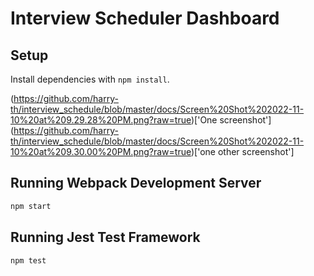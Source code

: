 # Interview Scheduler Dashboard

## Setup

Install dependencies with `npm install`.


(https://github.com/harry-th/interview_schedule/blob/master/docs/Screen%20Shot%202022-11-10%20at%209.29.28%20PM.png?raw=true)['One screenshot']
(https://github.com/harry-th/interview_schedule/blob/master/docs/Screen%20Shot%202022-11-10%20at%209.30.00%20PM.png?raw=true)['one other screenshot']
## Running Webpack Development Server

```sh
npm start
```

## Running Jest Test Framework

```sh
npm test
```
